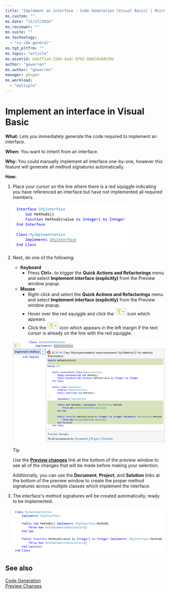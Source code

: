 ```yaml
---
title: "Implement an interface - Code Generation (Visual Basic) | Microsoft Docs"
ms.custom: ""
ms.date: "11/17/2016"
ms.reviewer: ""
ms.suite: ""
ms.technology: 
  - "vs-ide-general"
ms.tgt_pltfrm: ""
ms.topic: "article"
ms.assetid: bebff2ad-25b6-4adc-8762-60d23bdd639a
author: "gewarren"
ms.author: "gewarren"
manager: ghogen
ms.workload: 
  - "multiple"
---
```


# Implement an interface in Visual Basic
**What:** Lets you immediately generate the code required to implement an interface. 

**When:** You want to inherit from an interface.  

**Why:** You could manually implement all interface one-by-one, however this feature will generate all method signatures automatically. 

**How:**

1. Place your cursor on the line where there is a red squiggle indicating you have referenced an interface but have not implemented all required members.

   ![Highlighted code](media/interface-highlight-vb.png)

1. Next, do one of the following:
   * **Keyboard**
     * Press **Ctrl+.** to trigger the **Quick Actions and Refactorings** menu and select **Implement interface (explicitly)** from the Preview window popup.
   * **Mouse**
     * Right-click and select the **Quick Actions and Refactorings** menu and select **Implement interface (explicitly)** from the Preview window popup.
     * Hover over the red squiggle and click the ![Lightbulb](media/bulb-vb.png) icon which appears.
     * Click the ![Lightbulb](media/bulb-vb.png) icon which appears in the left margin if the text cursor is already on the line with the red squiggle.

   ![Implement class preview](media/interface-preview-vb.png)

   >[!TIP]
   >Use the [**Preview changes**](../../ide/preview-changes.md) link at the bottom of the preview window to see all of the changes that will be made before making your selection.
   >
   >Additionally, you can use the **Document**, **Project**, and **Solution** links at the bottom of the preview window to create the proper method signatures across multiple classes which implement the interface.

1. The interface's method signatures will be created automatically, ready to be implemented.

   ![Implement class result](media/interface-result-vb.png)

## See also

[Code Generation](../code-generation-in-visual-studio.md)  
[Preview Changes](../../ide/preview-changes.md)